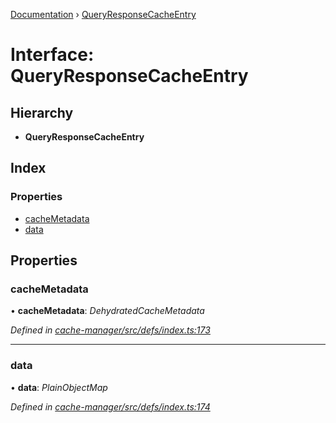 [Documentation](../README.md) › [QueryResponseCacheEntry](queryresponsecacheentry.md)

# Interface: QueryResponseCacheEntry

## Hierarchy

* **QueryResponseCacheEntry**

## Index

### Properties

* [cacheMetadata](queryresponsecacheentry.md#cachemetadata)
* [data](queryresponsecacheentry.md#data)

## Properties

###  cacheMetadata

• **cacheMetadata**: *DehydratedCacheMetadata*

*Defined in [cache-manager/src/defs/index.ts:173](https://github.com/badbatch/graphql-box/blob/bd9b7ae/packages/cache-manager/src/defs/index.ts#L173)*

___

###  data

• **data**: *PlainObjectMap*

*Defined in [cache-manager/src/defs/index.ts:174](https://github.com/badbatch/graphql-box/blob/bd9b7ae/packages/cache-manager/src/defs/index.ts#L174)*
